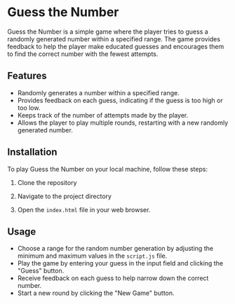 # Guess the Number

Guess the Number is a simple game where the player tries to guess a randomly generated number within a specified range. The game provides feedback to help the player make educated guesses and encourages them to find the correct number with the fewest attempts.

## Features

- Randomly generates a number within a specified range.
- Provides feedback on each guess, indicating if the guess is too high or too low.
- Keeps track of the number of attempts made by the player.
- Allows the player to play multiple rounds, restarting with a new randomly generated number.

## Installation

To play Guess the Number on your local machine, follow these steps:

1. Clone the repository

2. Navigate to the project directory

3. Open the `index.html` file in your web browser.

## Usage

- Choose a range for the random number generation by adjusting the minimum and maximum values in the `script.js` file.
- Play the game by entering your guess in the input field and clicking the "Guess" button.
- Receive feedback on each guess to help narrow down the correct number.
- Start a new round by clicking the "New Game" button.


